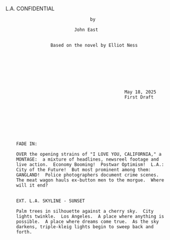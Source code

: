  L.A. CONFIDENTIAL 
 
 
 
                                    by 
 
                              John East
 
 
                     Based on the novel by Elliot Ness
 
 
 
 
 
 
 
 
                                                 May 18, 2025 
                                                 First Draft
 
 
 
 
 

 
 
        FADE IN: 
 
        OVER the opening strains of "I LOVE YOU, CALIFORNIA," a 
        MONTAGE:  a mixture of headlines, newsreel footage and 
        live action.  Economy Booming!  Postwar Optimism!  L.A.: 
        City of the Future!  But most prominent among them: 
        GANGLAND!  Police photographers document crime scenes. 
        The meat wagon hauls ex-button men to the morgue.  Where 
        will it end? 
 
 
        EXT. L.A. SKYLINE - SUNSET 
 
        Palm trees in silhouette against a cherry sky.  City 
        lights twinkle.  Los Angeles.  A place where anything is 
        possible.  A place where dreams come true.  As the sky 
        darkens, triple-kleig lights begin to sweep back and 
        forth.
